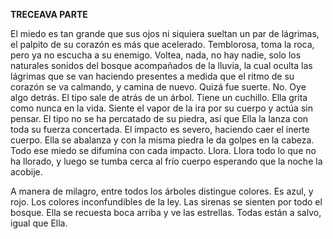 
**TRECEAVA PARTE**

El miedo es tan grande que sus ojos ni siquiera sueltan un par de lágrimas, el palpito de su corazón es más que acelerado. Temblorosa, toma la roca, pero ya no escucha a su enemigo. Voltea, nada, no hay nadie, solo los naturales sonidos del bosque acompañados de la lluvia, la cual oculta las lágrimas que se van haciendo presentes a medida que el ritmo de su corazón se va calmando, y camina de nuevo. Quizá fue suerte. No. Oye algo detrás. El tipo sale de atrás de un árbol. Tiene un cuchillo. Ella grita como nunca en la vida. Siente el vapor de la ira por su cuerpo y actúa sin pensar. El tipo no se ha percatado de su piedra, así que Ella la lanza con toda su fuerza concertada. El impacto es severo, haciendo caer el inerte cuerpo. Ella se abalanza y con la misma piedra le da golpes en la cabeza. Todo ese miedo se difumina con cada impacto. Llora. Llora todo lo que no ha llorado, y luego se tumba cerca al frío cuerpo esperando que la noche la acobije.

A manera de milagro, entre todos los árboles distingue colores. Es azul, y rojo. Los colores inconfundibles de la ley. Las sirenas se sienten por todo el bosque. Ella se recuesta boca arriba y ve las estrellas. Todas están a salvo, igual que Ella.
